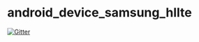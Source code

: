 # android_device_samsung_hllte

[![Gitter](https://badges.gitter.im/alateeq99/android_device_samsung_hllte.svg)](https://gitter.im/alateeq99/android_device_samsung_hllte?utm_source=badge&utm_medium=badge&utm_campaign=pr-badge&utm_content=badge)